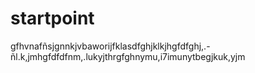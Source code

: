 # startpoint
gfhvnafñsjgnnkjvbaworijfklasdfghjklkjhgfdfghj,.-ñl.k,jmhgfdfdfnm,.lukyjthrgfghnymu,i7imunytbegjkuk,yjm